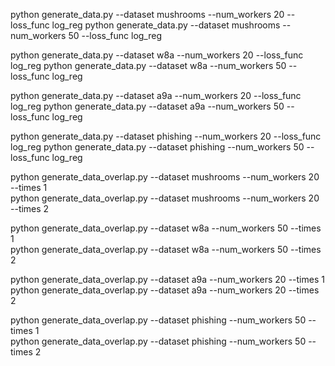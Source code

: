 python generate_data.py --dataset mushrooms --num_workers 20 --loss_func log_reg
python generate_data.py --dataset mushrooms --num_workers 50 --loss_func log_reg

python generate_data.py --dataset w8a --num_workers 20 --loss_func log_reg
python generate_data.py --dataset w8a --num_workers 50 --loss_func log_reg

python generate_data.py --dataset a9a --num_workers 20 --loss_func log_reg
python generate_data.py --dataset a9a --num_workers 50 --loss_func log_reg

python generate_data.py --dataset phishing --num_workers 20 --loss_func log_reg
python generate_data.py --dataset phishing --num_workers 50 --loss_func log_reg



python generate_data_overlap.py --dataset mushrooms --num_workers 20 --times 1          
python generate_data_overlap.py --dataset mushrooms --num_workers 20 --times 2

python generate_data_overlap.py --dataset w8a --num_workers 50 --times 1            
python generate_data_overlap.py --dataset w8a --num_workers 50 --times 2

python generate_data_overlap.py --dataset a9a --num_workers 20 --times 1          
python generate_data_overlap.py --dataset a9a --num_workers 20 --times 2

python generate_data_overlap.py --dataset phishing --num_workers 50 --times 1            
python generate_data_overlap.py --dataset phishing --num_workers 50 --times 2     

